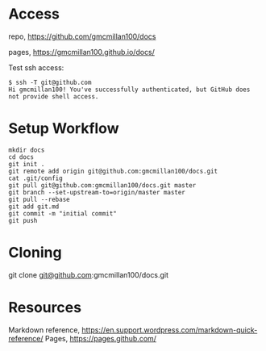 # Access

repo, https://github.com/gmcmillan100/docs

pages, https://gmcmillan100.github.io/docs/

Test ssh access:

~~~~
$ ssh -T git@github.com
Hi gmcmillan100! You've successfully authenticated, but GitHub does not provide shell access.
~~~~


# Setup Workflow

~~~~
mkdir docs
cd docs
git init .
git remote add origin git@github.com:gmcmillan100/docs.git
cat .git/config
git pull git@github.com:gmcmillan100/docs.git master
git branch --set-upstream-to=origin/master master
git pull --rebase
git add git.md
git commit -m "initial commit"
git push
~~~~



# Cloning

git clone git@github.com:gmcmillan100/docs.git

# Resources

Markdown reference, https://en.support.wordpress.com/markdown-quick-reference/
Pages, https://pages.github.com/
